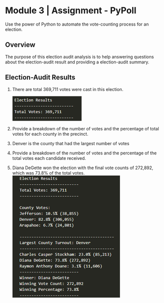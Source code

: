 # Module 3 | Assignment - PyPoll

Use the power of Python to automate the vote-counting process for an election.

## Overview

The purpose of this election audit analysis is to help answering questions about the election-audit result and providing a election-audit summary.

## Election-Audit Results

1. There are total 369,711 votes were cast in this election.
   
   ![Total votes](/Resources/total_vote.png)
2. Provide a breakdown of the number of votes and the percentage of total votes for each county in the precinct.
3. Denver is the county that had the largest number of votes
4. Provide a breakdown of the number of votes and the percentage of the total votes each candidate received.
5. Diana DeGette won the election with the final vote counts of 272,892, which was 73.8% of the total votes.
   ![Final Result](/Resources/result.png)
